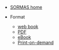 * [SORMAS home](https://www.sormas-oegd.de/)
<!--* [All publications](report/reports.md) -->

* Format

  * [web book](https://github.com/procip/sormas)
  * [PDF](https://github.com/procip/sormas)
  * [eBook](https://github.com/procip/sormas)
  * [Print-on-demand](files/formats.md)

<!--

* Language

  * [English](/)
  * [Portuguese](report/translation.md)
  * [Spanish](report/translation.md)
  * [Italian](report/translation.md)

 -->
